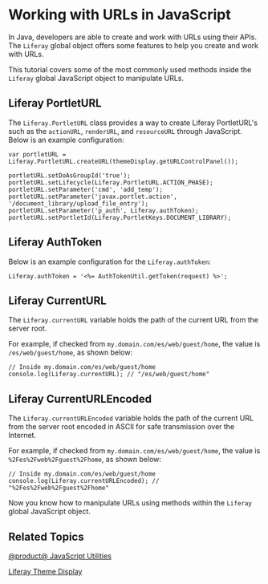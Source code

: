 # Working with URLs in JavaScript [](id=working-with-urls-in-javascript)

In Java, developers are able to create and work with URLs using their APIs. The 
`Liferay` global object offers some features to help you create and work with 
URLs.

This tutorial covers some of the most commonly used methods inside the 
`Liferay` global JavaScript object to manipulate URLs.

## Liferay PortletURL [](id=liferay-portlet-url)

The `Liferay.PortletURL` class provides a way to create Liferay PortletURL's 
such as the `actionURL`, `renderURL`, and `resourceURL` through JavaScript.
Below is an example configuration:

    var portletURL = Liferay.PortletURL.createURL(themeDisplay.getURLControlPanel());
    
    portletURL.setDoAsGroupId('true');
    portletURL.setLifecycle(Liferay.PortletURL.ACTION_PHASE);
    portletURL.setParameter('cmd', 'add_temp');
    portletURL.setParameter('javax.portlet.action', '/document_library/upload_file_entry');
    portletURL.setParameter('p_auth', Liferay.authToken);
    portletURL.setPortletId(Liferay.PortletKeys.DOCUMENT_LIBRARY);

## Liferay AuthToken [](id=liferay-auth-token)

Below is an example configuration for the `Liferay.authToken`:

    Liferay.authToken = '<%= AuthTokenUtil.getToken(request) %>';

## Liferay CurrentURL [](id=liferay-current-url)

The `Liferay.currentURL` variable holds the path of the current URL from the 
server root.

For example, if checked from `my.domain.com/es/web/guest/home`, the value is
`/es/web/guest/home`, as shown below:

    // Inside my.domain.com/es/web/guest/home
    console.log(Liferay.currentURL); // "/es/web/guest/home"

## Liferay CurrentURLEncoded [](id=liferay-current-url-encoded)

The `Liferay.currentURLEncoded` variable holds the path of the current URL from 
the server root encoded in ASCII for safe transmission over the Internet.

For example, if checked from `my.domain.com/es/web/guest/home`, the value is
`%2Fes%2Fweb%2Fguest%2Fhome`, as shown below:

    // Inside my.domain.com/es/web/guest/home
    console.log(Liferay.currentURLEncoded); // "%2Fes%2Fweb%2Fguest%2Fhome"
 
Now you know how to manipulate URLs using methods within the `Liferay` global 
JavaScript object.

## Related Topics [](id=related-topics)

[@product@ JavaScript Utilities](/develop/tutorials/-/knowledge_base/7-0/javascript-utilities)

[Liferay Theme Display](/develop/tutorials/-/knowledge_base/7-0/liferay-themedisplay)
